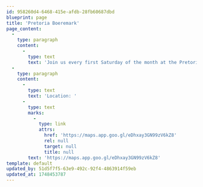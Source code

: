 ```yaml
---
id: 958260d4-6468-415e-afdb-28fb60687dbd
blueprint: page
title: 'Pretoria Boeremark'
page_content:
  -
    type: paragraph
    content:
      -
        type: text
        text: 'Join us every first Saturday of the month at the Pretoria Boeremark from 05h30 to 09h30 for a vast selection of low carb and local products.'
  -
    type: paragraph
    content:
      -
        type: text
        text: 'Location: '
      -
        type: text
        marks:
          -
            type: link
            attrs:
              href: 'https://maps.app.goo.gl/eDhxay3GN99zV6kZ8'
              rel: null
              target: null
              title: null
        text: 'https://maps.app.goo.gl/eDhxay3GN99zV6kZ8'
template: default
updated_by: 51d5f7f5-63e9-492c-92f4-4863914f59eb
updated_at: 1748453787
---
```

